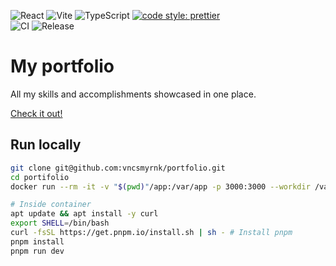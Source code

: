 ![React](https://img.shields.io/badge/react-%2320232a.svg?style=for-the-badge&logo=react&logoColor=%2361DAFB)
![Vite](https://img.shields.io/badge/vite-%23646CFF.svg?style=for-the-badge&logo=vite&logoColor=white)
![TypeScript](https://img.shields.io/badge/typescript-%23007ACC.svg?style=for-the-badge&logo=typescript&logoColor=white)
[![code style: prettier](https://img.shields.io/badge/code_style-prettier-ff69b4.svg?style=flat-square)](https://github.com/prettier/prettier)
<br>
![CI](https://github.com/vncsmyrnk/portfolio/actions/workflows/ci.yml/badge.svg)
![Release](https://github.com/vncsmyrnk/portfolio/actions/workflows/release.yml/badge.svg)

# My portfolio

All my skills and accomplishments showcased in one place.

[Check it out!](https://vncsmyrnk.github.io/portfolio/)

## Run locally

```bash
git clone git@github.com:vncsmyrnk/portfolio.git
cd portifolio
docker run --rm -it -v "$(pwd)"/app:/var/app -p 3000:3000 --workdir /var/app node:21-alpine sh
```

```bash
# Inside container
apt update && apt install -y curl
export SHELL=/bin/bash
curl -fsSL https://get.pnpm.io/install.sh | sh - # Install pnpm
pnpm install
pnpm run dev
```
